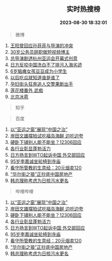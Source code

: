 <div align="center"><h2>实时热搜榜</h2><h4>2023-08-30 18:32:01</h4></div>

> 微博  

1. [王阳曾回应孙菲菲与导演的冲突](https://s.weibo.com/weibo?q=%23%E7%8E%8B%E9%98%B3%E6%9B%BE%E5%9B%9E%E5%BA%94%E5%AD%99%E8%8F%B2%E8%8F%B2%E4%B8%8E%E5%AF%BC%E6%BC%94%E7%9A%84%E5%86%B2%E7%AA%81%23&t=31&band_rank=1&Refer=top)<br />
2. [30岁公务员辞职做短视频博主](https://s.weibo.com/weibo?q=%2330%E5%B2%81%E5%85%AC%E5%8A%A1%E5%91%98%E8%BE%9E%E8%81%8C%E5%81%9A%E7%9F%AD%E8%A7%86%E9%A2%91%E5%8D%9A%E4%B8%BB%23&t=31&band_rank=2&Refer=top)<br />
3. [总导演剧透杭州亚运会开幕式创意](https://s.weibo.com/weibo?q=%23%E6%80%BB%E5%AF%BC%E6%BC%94%E5%89%A7%E9%80%8F%E6%9D%AD%E5%B7%9E%E4%BA%9A%E8%BF%90%E4%BC%9A%E5%BC%80%E5%B9%95%E5%BC%8F%E5%88%9B%E6%84%8F%23&t=31&band_rank=3&Refer=top)<br />
4. [日方反咬中国洗白不了排污入海劣迹](https://s.weibo.com/weibo?q=%23%E6%97%A5%E6%96%B9%E5%8F%8D%E5%92%AC%E4%B8%AD%E5%9B%BD%E6%B4%97%E7%99%BD%E4%B8%8D%E4%BA%86%E6%8E%92%E6%B1%A1%E5%85%A5%E6%B5%B7%E5%8A%A3%E8%BF%B9%23&t=31&band_rank=4&Refer=top)<br />
5. [6岁脑瘫女孩豆豆成为小学生](https://s.weibo.com/weibo?q=%236%E5%B2%81%E8%84%91%E7%98%AB%E5%A5%B3%E5%AD%A9%E8%B1%86%E8%B1%86%E6%88%90%E4%B8%BA%E5%B0%8F%E5%AD%A6%E7%94%9F%23&t=31&band_rank=5&Refer=top)<br />
6. [以后吃瓜就知道谁是谁了](https://s.weibo.com/weibo?q=%E4%BB%A5%E5%90%8E%E5%90%83%E7%93%9C%E5%B0%B1%E7%9F%A5%E9%81%93%E8%B0%81%E6%98%AF%E8%B0%81%E4%BA%86&t=31&band_rank=6&Refer=top)<br />
7. [孕妇街头狂奔追人交警果断出手](https://s.weibo.com/weibo?q=%23%E5%AD%95%E5%A6%87%E8%A1%97%E5%A4%B4%E7%8B%82%E5%A5%94%E8%BF%BD%E4%BA%BA%E4%BA%A4%E8%AD%A6%E6%9E%9C%E6%96%AD%E5%87%BA%E6%89%8B%23&t=31&band_rank=7&Refer=top)<br />
8. [莲花楼番外 武痴](https://s.weibo.com/weibo?q=%E8%8E%B2%E8%8A%B1%E6%A5%BC%E7%95%AA%E5%A4%96%20%E6%AD%A6%E7%97%B4&t=31&band_rank=8&Refer=top)<br />
9. [北京冰雹](https://s.weibo.com/weibo?q=%E5%8C%97%E4%BA%AC%E5%86%B0%E9%9B%B9&t=31&band_rank=9&Refer=top)<br />

> 知乎  


> 百度  

1. [以“亚运之窗”展现“中国之治”](https://www.baidu.com/s?wd=%E4%BB%A5%E2%80%9C%E4%BA%9A%E8%BF%90%E4%B9%8B%E7%AA%97%E2%80%9D%E5%B1%95%E7%8E%B0%E2%80%9C%E4%B8%AD%E5%9B%BD%E4%B9%8B%E6%B2%BB%E2%80%9D&sa=fyb_news&rsv_dl=fyb_news)<br />
2. [岸田文雄摆拍试吃福岛海鲜 边吃边夸](https://www.baidu.com/s?wd=%E5%B2%B8%E7%94%B0%E6%96%87%E9%9B%84%E6%91%86%E6%8B%8D%E8%AF%95%E5%90%83%E7%A6%8F%E5%B2%9B%E6%B5%B7%E9%B2%9C+%E8%BE%B9%E5%90%83%E8%BE%B9%E5%A4%B8&sa=fyb_news&rsv_dl=fyb_news)<br />
3. [硬卧下铺别人能不能坐？12306回应](https://www.baidu.com/s?wd=%E7%A1%AC%E5%8D%A7%E4%B8%8B%E9%93%BA%E5%88%AB%E4%BA%BA%E8%83%BD%E4%B8%8D%E8%83%BD%E5%9D%90%EF%BC%9F12306%E5%9B%9E%E5%BA%94&sa=fyb_news&rsv_dl=fyb_news)<br />
4. [各行业彰显蓬勃活力](https://www.baidu.com/s?wd=%E5%90%84%E8%A1%8C%E4%B8%9A%E5%BD%B0%E6%98%BE%E8%93%AC%E5%8B%83%E6%B4%BB%E5%8A%9B&sa=fyb_news&rsv_dl=fyb_news)<br />
5. [日方扬言到WTO起诉中国 外交部回应](https://www.baidu.com/s?wd=%E6%97%A5%E6%96%B9%E6%89%AC%E8%A8%80%E5%88%B0WTO%E8%B5%B7%E8%AF%89%E4%B8%AD%E5%9B%BD+%E5%A4%96%E4%BA%A4%E9%83%A8%E5%9B%9E%E5%BA%94&sa=fyb_news&rsv_dl=fyb_news)<br />
6. [95岁李嘉诚坐轮椅到寺庙](https://www.baidu.com/s?wd=95%E5%B2%81%E6%9D%8E%E5%98%89%E8%AF%9A%E5%9D%90%E8%BD%AE%E6%A4%85%E5%88%B0%E5%AF%BA%E5%BA%99&sa=fyb_news&rsv_dl=fyb_news)<br />
7. [看守所管教的生意经：20元烟卖120](https://www.baidu.com/s?wd=%E7%9C%8B%E5%AE%88%E6%89%80%E7%AE%A1%E6%95%99%E7%9A%84%E7%94%9F%E6%84%8F%E7%BB%8F%EF%BC%9A20%E5%85%83%E7%83%9F%E5%8D%96120&sa=fyb_news&rsv_dl=fyb_news)<br />
8. [“华尔街之狼”正抄底中国房地产](https://www.baidu.com/s?wd=%E2%80%9C%E5%8D%8E%E5%B0%94%E8%A1%97%E4%B9%8B%E7%8B%BC%E2%80%9D%E6%AD%A3%E6%8A%84%E5%BA%95%E4%B8%AD%E5%9B%BD%E6%88%BF%E5%9C%B0%E4%BA%A7&sa=fyb_news&rsv_dl=fyb_news)<br />
9. [韩总理称考虑为日核污水更名](https://www.baidu.com/s?wd=%E9%9F%A9%E6%80%BB%E7%90%86%E7%A7%B0%E8%80%83%E8%99%91%E4%B8%BA%E6%97%A5%E6%A0%B8%E6%B1%A1%E6%B0%B4%E6%9B%B4%E5%90%8D&sa=fyb_news&rsv_dl=fyb_news)<br />

> 哔哩哔哩  

1. [以“亚运之窗”展现“中国之治”](https://www.baidu.com/s?wd=%E4%BB%A5%E2%80%9C%E4%BA%9A%E8%BF%90%E4%B9%8B%E7%AA%97%E2%80%9D%E5%B1%95%E7%8E%B0%E2%80%9C%E4%B8%AD%E5%9B%BD%E4%B9%8B%E6%B2%BB%E2%80%9D&sa=fyb_news&rsv_dl=fyb_news)<br />
2. [岸田文雄摆拍试吃福岛海鲜 边吃边夸](https://www.baidu.com/s?wd=%E5%B2%B8%E7%94%B0%E6%96%87%E9%9B%84%E6%91%86%E6%8B%8D%E8%AF%95%E5%90%83%E7%A6%8F%E5%B2%9B%E6%B5%B7%E9%B2%9C+%E8%BE%B9%E5%90%83%E8%BE%B9%E5%A4%B8&sa=fyb_news&rsv_dl=fyb_news)<br />
3. [硬卧下铺别人能不能坐？12306回应](https://www.baidu.com/s?wd=%E7%A1%AC%E5%8D%A7%E4%B8%8B%E9%93%BA%E5%88%AB%E4%BA%BA%E8%83%BD%E4%B8%8D%E8%83%BD%E5%9D%90%EF%BC%9F12306%E5%9B%9E%E5%BA%94&sa=fyb_news&rsv_dl=fyb_news)<br />
4. [各行业彰显蓬勃活力](https://www.baidu.com/s?wd=%E5%90%84%E8%A1%8C%E4%B8%9A%E5%BD%B0%E6%98%BE%E8%93%AC%E5%8B%83%E6%B4%BB%E5%8A%9B&sa=fyb_news&rsv_dl=fyb_news)<br />
5. [日方扬言到WTO起诉中国 外交部回应](https://www.baidu.com/s?wd=%E6%97%A5%E6%96%B9%E6%89%AC%E8%A8%80%E5%88%B0WTO%E8%B5%B7%E8%AF%89%E4%B8%AD%E5%9B%BD+%E5%A4%96%E4%BA%A4%E9%83%A8%E5%9B%9E%E5%BA%94&sa=fyb_news&rsv_dl=fyb_news)<br />
6. [95岁李嘉诚坐轮椅到寺庙](https://www.baidu.com/s?wd=95%E5%B2%81%E6%9D%8E%E5%98%89%E8%AF%9A%E5%9D%90%E8%BD%AE%E6%A4%85%E5%88%B0%E5%AF%BA%E5%BA%99&sa=fyb_news&rsv_dl=fyb_news)<br />
7. [看守所管教的生意经：20元烟卖120](https://www.baidu.com/s?wd=%E7%9C%8B%E5%AE%88%E6%89%80%E7%AE%A1%E6%95%99%E7%9A%84%E7%94%9F%E6%84%8F%E7%BB%8F%EF%BC%9A20%E5%85%83%E7%83%9F%E5%8D%96120&sa=fyb_news&rsv_dl=fyb_news)<br />
8. [“华尔街之狼”正抄底中国房地产](https://www.baidu.com/s?wd=%E2%80%9C%E5%8D%8E%E5%B0%94%E8%A1%97%E4%B9%8B%E7%8B%BC%E2%80%9D%E6%AD%A3%E6%8A%84%E5%BA%95%E4%B8%AD%E5%9B%BD%E6%88%BF%E5%9C%B0%E4%BA%A7&sa=fyb_news&rsv_dl=fyb_news)<br />
9. [韩总理称考虑为日核污水更名](https://www.baidu.com/s?wd=%E9%9F%A9%E6%80%BB%E7%90%86%E7%A7%B0%E8%80%83%E8%99%91%E4%B8%BA%E6%97%A5%E6%A0%B8%E6%B1%A1%E6%B0%B4%E6%9B%B4%E5%90%8D&sa=fyb_news&rsv_dl=fyb_news)<br />
